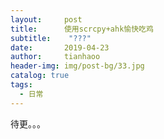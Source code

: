 ```yaml
---
layout:     post
title:      使用scrcpy+ahk愉快吃鸡
subtitle:    "???"
date:       2019-04-23
author:     tianhaoo
header-img: img/post-bg/33.jpg
catalog: true
tags:
  - 日常
---
```



待更。。。

